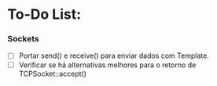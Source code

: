 # To-Do List:
    
### Sockets
- [ ] Portar send() e receive() para enviar dados com Template.
- [ ] Verificar se há alternativas melhores para o retorno de TCPSocket::accept()